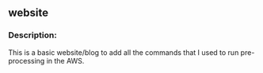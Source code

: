 ## website
### Description: 
This is a basic website/blog to add all the commands that I used to run pre-processing in the AWS.
